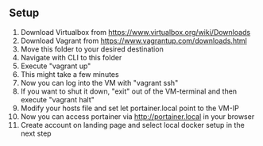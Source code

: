 ## Setup
1. Download Virtualbox from https://www.virtualbox.org/wiki/Downloads
2. Download Vagrant from https://www.vagrantup.com/downloads.html
3. Move this folder to your desired destination
4. Navigate with CLI to this folder
5. Execute "vagrant up"
6. This might take a few minutes
7. Now you can log into the VM with "vagrant ssh"
8. If you want to shut it down, "exit" out of the VM-terminal and then execute "vagrant halt"
9. Modify your hosts file and set let portainer.local point to the VM-IP
10. Now you can access portainer via http://portainer.local in your browser
11. Create account on landing page and select local docker setup in the next step
